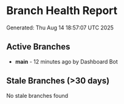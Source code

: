 # Branch Health Report
Generated: Thu Aug 14 18:57:07 UTC 2025

## Active Branches
- **main** - 12 minutes ago by Dashboard Bot

## Stale Branches (>30 days)
No stale branches found
